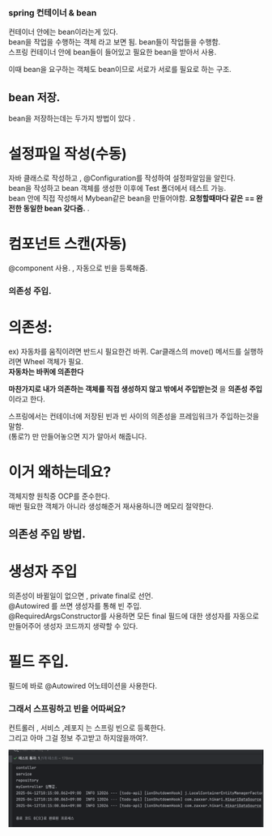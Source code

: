 ### spring 컨테이너 & bean
컨테이너 안에는 bean이라는게 있다.  
bean을 작업을 수행하는 객체 라고 보면 됨.
bean들이 작업들을 수행함.  
스프링 컨테이너 안에 bean들이 들어있고 필요한 bean을 받아서 사용.  

이때 bean을 요구하는 객체도 bean이므로 서로가 서로를 필요로 하는 구조.  

## bean 저장. 
bean을 저장하는데는 두가지 방법이 있다 .  

# 설정파일 작성(수동)
자바 클래스로 작성하고 , @Configuration를 작성하여 설정파알임을 알린다.  
bean을 작성하고 bean 객체를 생성한 이후에 Test 폴더에서 테스트 가능.  
bean 안에 직접 작성해서 Mybean같은 bean을 만들어야함.
**요청할때마다 같은 == 완전한 동일한 bean 갖다줌.**  .  
# 컴포넌트 스캔(자동)
@component 사용. , 자동으로 빈을 등록해줌.  


### 의존성 주입. 

# 의존성:
ex) 자동차를 움직이려면 반드시 필요한건 바퀴. Car클래스의 move() 메서드를 실행하려면 Wheel 객체가 필요.  
**자동차는 바퀴에 의존한다**

__마찬가지로 내가 의존하는 객체를 직접 생성하지 않고 밖에서 주입받는것__
을 **의존성 주입** 이라고 한다.  

스프링에서는 컨테이너에 저장된 빈과 빈 사이의 의존성을 프레임워크가 주입하는것을 말함.  
(통로?) 만 만들어놓으면 지가 알아서 해줍니다.  

# 이거 왜하는데요? 
객체지향 원칙중 OCP를 준수한다.  
매번 필요한 객체가 아니라 생성해준거 재사용하니깐 메모리 절약한다.  

## 의존성 주입 방법.  
# 생성자 주입
의존성이 바뀔일이 없으면 , private final로 선언.  
@Autowired 를 쓰면 생성자를 통해 빈 주입.  
@RequiredArgsConstructor를 사용하면
모든 final 필드에 대한 생성자를 자동으로 만들어주어
생성자 코드까지 생략할 수 있다.  

# 필드 주입.  
필드에 바로 @Autowired 어노테이션을 사용한다.  

### 그래서 스프링하고 빈을 어따써요?
컨트롤러 , 서비스 ,레포지 는 스프링 빈으로 등록한다.  
그리고 아마 그걸 정보 주고받고 하지않을까여?.  

<img src="image.png">